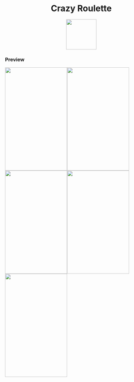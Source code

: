 <h1 align="center">Crazy Roulette </h1> 
<p align="center"><img src="https://github.com/tavvfiq/CrazyRoulette/blob/master/assets/roulette.png" width="100px" height="100px"></p>

### Preview
<div><img src="https://github.com/tavvfiq/CrazyRoulette/blob/master/preview/1.png" width="205" height="341"><img src="https://github.com/tavvfiq/CrazyRoulette/blob/master/preview/2.png" width="205" height="341"><img src="https://github.com/tavvfiq/CrazyRoulette/blob/master/preview/3.png" width="205" height="341"><img src="https://github.com/tavvfiq/CrazyRoulette/blob/master/preview/4.png" width="205" height="341"><img src="https://github.com/tavvfiq/CrazyRoulette/blob/master/preview/5.png" width="205" height="341"></div>
